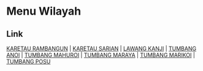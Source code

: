 # Menu Wilayah

## Link

[KARETAU RAMBANGUN](https://github.com/gigit-pemilu/pemilu-2024-62-kalimantan-tengah/tree/main/pilpres/hitung-suara/sub/62-kalimantan-tengah/sub/10-gunung-mas/sub/08-damang-batu/sub/2003-karetau-rambangun)
 | 
[KARETAU SARIAN](https://github.com/gigit-pemilu/pemilu-2024-62-kalimantan-tengah/tree/main/pilpres/hitung-suara/sub/62-kalimantan-tengah/sub/10-gunung-mas/sub/08-damang-batu/sub/2004-karetau-sarian)
 | 
[LAWANG KANJI](https://github.com/gigit-pemilu/pemilu-2024-62-kalimantan-tengah/tree/main/pilpres/hitung-suara/sub/62-kalimantan-tengah/sub/10-gunung-mas/sub/08-damang-batu/sub/2001-lawang-kanji)
 | 
[TUMBANG ANOI](https://github.com/gigit-pemilu/pemilu-2024-62-kalimantan-tengah/tree/main/pilpres/hitung-suara/sub/62-kalimantan-tengah/sub/10-gunung-mas/sub/08-damang-batu/sub/2007-tumbang-anoi)
 | 
[TUMBANG MAHUROI](https://github.com/gigit-pemilu/pemilu-2024-62-kalimantan-tengah/tree/main/pilpres/hitung-suara/sub/62-kalimantan-tengah/sub/10-gunung-mas/sub/08-damang-batu/sub/2002-tumbang-mahuroi)
 | 
[TUMBANG MARAYA](https://github.com/gigit-pemilu/pemilu-2024-62-kalimantan-tengah/tree/main/pilpres/hitung-suara/sub/62-kalimantan-tengah/sub/10-gunung-mas/sub/08-damang-batu/sub/2006-tumbang-maraya)
 | 
[TUMBANG MARIKOI](https://github.com/gigit-pemilu/pemilu-2024-62-kalimantan-tengah/tree/main/pilpres/hitung-suara/sub/62-kalimantan-tengah/sub/10-gunung-mas/sub/08-damang-batu/sub/1008-tumbang-marikoi)
 | 
[TUMBANG POSU](https://github.com/gigit-pemilu/pemilu-2024-62-kalimantan-tengah/tree/main/pilpres/hitung-suara/sub/62-kalimantan-tengah/sub/10-gunung-mas/sub/08-damang-batu/sub/2005-tumbang-posu)

